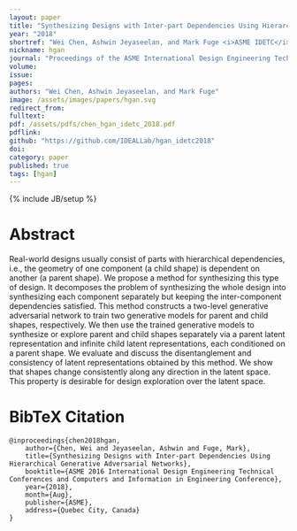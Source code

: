 ```yaml
---
layout: paper
title: "Synthesizing Designs with Inter-part Dependencies Using Hierarchical Generative Adversarial Networks"
year: "2018"
shortref: "Wei Chen, Ashwin Jeyaseelan, and Mark Fuge <i>ASME IDETC</i> 2018"
nickname: hgan
journal: "Proceedings of the ASME International Design Engineering Technical Conferences"
volume: 
issue: 
pages: 
authors: "Wei Chen, Ashwin Jeyaseelan, and Mark Fuge"
image: /assets/images/papers/hgan.svg
redirect_from: 
fulltext: 
pdf: /assets/pdfs/chen_hgan_idetc_2018.pdf
pdflink: 
github: "https://github.com/IDEALLab/hgan_idetc2018"
doi:
category: paper
published: true
tags: [hgan]
---
```

{% include JB/setup %}

# Abstract 

Real-world designs usually consist of parts with hierarchical dependencies, i.e., the geometry of one component (a child shape) is dependent on another (a parent shape). We propose a method for synthesizing this type of design. It decomposes the problem of synthesizing the whole design into synthesizing each component separately but keeping the inter-component dependencies satisfied. This method constructs a two-level generative adversarial network to train two generative models for parent and child shapes, respectively. We then use the trained generative models to synthesize or explore parent and child shapes separately via a parent latent representation and infinite child latent representations, each conditioned on a parent shape. We evaluate and discuss the disentanglement and consistency of latent representations obtained by this method. We show that shapes change consistently along any direction in the latent space. This property is desirable for design exploration over the latent space.




# BibTeX Citation

```
@inproceedings{chen2018hgan,
    author={Chen, Wei and Jeyaseelan, Ashwin and Fuge, Mark},
    title={Synthesizing Designs with Inter-part Dependencies Using Hierarchical Generative Adversarial Networks},
    booktitle={ASME 2016 International Design Engineering Technical Conferences and Computers and Information in Engineering Conference},
    year={2018},
    month={Aug},
    publisher={ASME},
    address={Quebec City, Canada}
}
```
